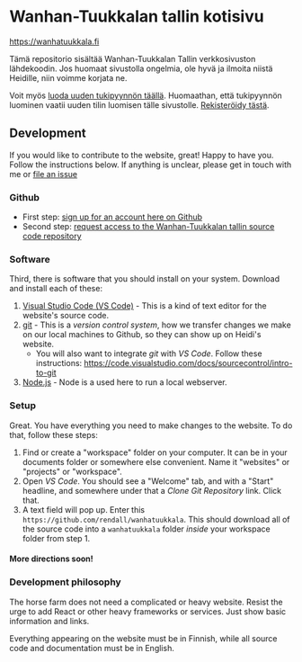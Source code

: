 # Wanhan-Tuukkalan tallin kotisivu

<https://wanhatuukkala.fi>

Tämä repositorio sisältää Wanhan-Tuukkalan Tallin verkkosivuston lähdekoodin. Jos huomaat sivustolla ongelmia, ole hyvä ja ilmoita niistä Heidille, niin voimme korjata ne.

Voit myös [luoda uuden tukipyynnön täällä](https://github.com/rendall/wanhatuukkala/issues/new). Huomaathan, että tukipyynnön luominen vaatii uuden tilin luomisen tälle sivustolle. [Rekisteröidy tästä](https://github.com/signup?return_to=https%3A%2F%2Fgithub.com%2Frendall%2Fwanhatuukkala%2Fissues%2Fnew&source=login).

## Development

If you would like to contribute to the website, great! Happy to have you. Follow the instructions below. If anything is unclear, please get in touch with me or [file an issue](https://github.com/rendall/wanhatuukkala/issues/new)

### Github

- First step: [sign up for an account here on Github](https://github.com/signup)
- Second step: [request access to the Wanhan-Tuukkalan tallin source code repository](https://github.com/rendall/wanhatuukkala/issues/new)

### Software

Third, there is software that you should install on your system. Download and install each of these:

1. [Visual Studio Code (VS Code)](https://code.visualstudio.com/) - This is a kind of text editor for the website's source code.
1. [git](https://git-scm.com/downloads) - This is a _version control system_, how we transfer changes we make on our local machines to Github, so they can show up on Heidi's website.
   - You will also want to integrate _git_ with _VS Code_. Follow these instructions: <https://code.visualstudio.com/docs/sourcecontrol/intro-to-git>
1. [Node.js](https://nodejs.org/) - Node is a used here to run a local webserver.

### Setup

Great. You have everything you need to make changes to the website. To do that, follow these steps:

1. Find or create a "workspace" folder on your computer. It can be in your documents folder or somewhere else convenient. Name it "websites" or "projects" or "workspace".
2. Open _VS Code_. You should see a "Welcome" tab, and with a "Start" headline, and somewhere under that a _Clone Git Repository_ link. Click that.
3. A text field will pop up. Enter this `https://github.com/rendall/wanhatuukkala`. This should download all of the source code into a `wanhatuukkala` folder _inside_ your workspace folder from step 1.

#### More directions soon!

### Development philosophy

The horse farm does not need a complicated or heavy website. Resist the urge to add React or other heavy frameworks or services. Just show basic information and links.

Everything appearing on the website must be in Finnish, while all source code and documentation must be in English.
